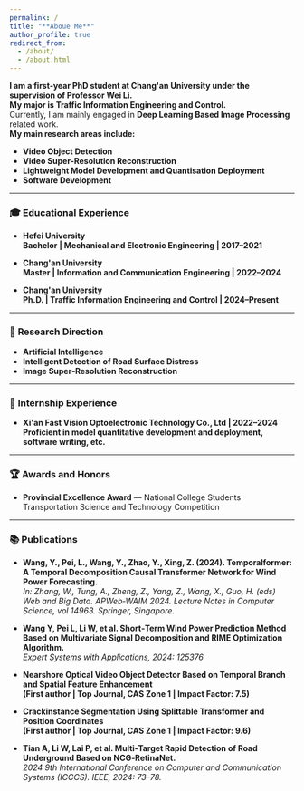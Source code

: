 ```yaml
---
permalink: /
title: "**Aboue Me**"
author_profile: true
redirect_from:
  - /about/
  - /about.html
---
```


**I am a first‑year PhD student at Chang'an University under the supervision of Professor Wei Li.**  
**My major is Traffic Information Engineering and Control.**  
Currently, I am mainly engaged in **Deep Learning Based Image Processing** related work.  
**My main research areas include:**  
- **Video Object Detection**  
- **Video Super‑Resolution Reconstruction**  
- **Lightweight Model Development and Quantisation Deployment**  
- **Software Development**

---

### 🎓 **Educational Experience**

- **Hefei University**  
  **Bachelor | Mechanical and Electronic Engineering | 2017–2021**

- **Chang'an University**  
  **Master | Information and Communication Engineering | 2022–2024**

- **Chang'an University**  
  **Ph.D. | Traffic Information Engineering and Control | 2024–Present**

---

### 🔬 **Research Direction**

- **Artificial Intelligence**  
- **Intelligent Detection of Road Surface Distress**  
- **Image Super‑Resolution Reconstruction**

---

### 💼 **Internship Experience**

- **Xi'an Fast Vision Optoelectronic Technology Co., Ltd | 2022–2024**  
  **Proficient in model quantitative development and deployment, software writing, etc.**

---

### 🏆 **Awards and Honors**

- **Provincial Excellence Award** — National College Students Transportation Science and Technology Competition

---

### 📚 **Publications**

- **Wang, Y., Pei, L., Wang, Y., Zhao, Y., Xing, Z. (2024). Temporalformer: A Temporal Decomposition Causal Transformer Network for Wind Power Forecasting.**  
  *In: Zhang, W., Tung, A., Zheng, Z., Yang, Z., Wang, X., Guo, H. (eds) Web and Big Data. APWeb‑WAIM 2024. Lecture Notes in Computer Science, vol 14963. Springer, Singapore.*  

- **Wang Y, Pei L, Li W, et al. Short‑Term Wind Power Prediction Method Based on Multivariate Signal Decomposition and RIME Optimization Algorithm.**  
  *Expert Systems with Applications, 2024: 125376*  

- **Nearshore Optical Video Object Detector Based on Temporal Branch and Spatial Feature Enhancement**  
  **(First author | Top Journal, CAS Zone 1 | Impact Factor: 7.5)**

- **Crackinstance Segmentation Using Splittable Transformer and Position Coordinates**  
  **(First author | Top Journal, CAS Zone 1 | Impact Factor: 9.6)**

- **Tian A, Li W, Lai P, et al. Multi‑Target Rapid Detection of Road Underground Based on NCG‑RetinaNet.**  
  *2024 9th International Conference on Computer and Communication Systems (ICCCS). IEEE, 2024: 73–78.*  
